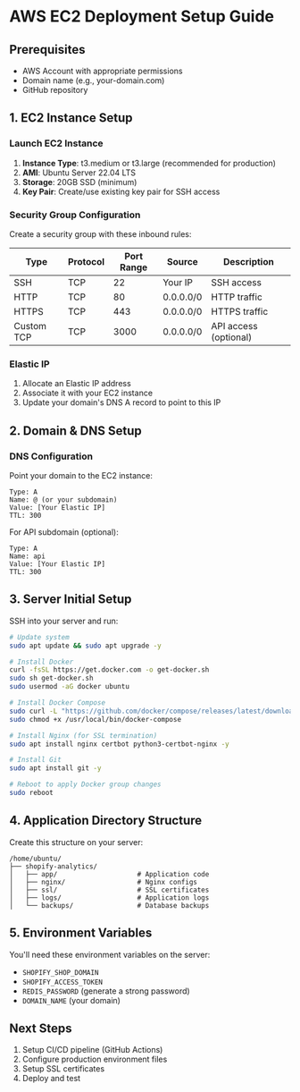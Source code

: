 # AWS EC2 Deployment Setup Guide

## Prerequisites
- AWS Account with appropriate permissions
- Domain name (e.g., your-domain.com)
- GitHub repository

## 1. EC2 Instance Setup

### Launch EC2 Instance
1. **Instance Type**: t3.medium or t3.large (recommended for production)
2. **AMI**: Ubuntu Server 22.04 LTS
3. **Storage**: 20GB SSD (minimum)
4. **Key Pair**: Create/use existing key pair for SSH access

### Security Group Configuration
Create a security group with these inbound rules:

| Type | Protocol | Port Range | Source | Description |
|------|----------|------------|--------|-------------|
| SSH | TCP | 22 | Your IP | SSH access |
| HTTP | TCP | 80 | 0.0.0.0/0 | HTTP traffic |
| HTTPS | TCP | 443 | 0.0.0.0/0 | HTTPS traffic |
| Custom TCP | TCP | 3000 | 0.0.0.0/0 | API access (optional) |

### Elastic IP
1. Allocate an Elastic IP address
2. Associate it with your EC2 instance
3. Update your domain's DNS A record to point to this IP

## 2. Domain & DNS Setup

### DNS Configuration
Point your domain to the EC2 instance:
```
Type: A
Name: @ (or your subdomain)
Value: [Your Elastic IP]
TTL: 300
```

For API subdomain (optional):
```
Type: A
Name: api
Value: [Your Elastic IP]
TTL: 300
```

## 3. Server Initial Setup

SSH into your server and run:

```bash
# Update system
sudo apt update && sudo apt upgrade -y

# Install Docker
curl -fsSL https://get.docker.com -o get-docker.sh
sudo sh get-docker.sh
sudo usermod -aG docker ubuntu

# Install Docker Compose
sudo curl -L "https://github.com/docker/compose/releases/latest/download/docker-compose-$(uname -s)-$(uname -m)" -o /usr/local/bin/docker-compose
sudo chmod +x /usr/local/bin/docker-compose

# Install Nginx (for SSL termination)
sudo apt install nginx certbot python3-certbot-nginx -y

# Install Git
sudo apt install git -y

# Reboot to apply Docker group changes
sudo reboot
```

## 4. Application Directory Structure

Create this structure on your server:
```
/home/ubuntu/
├── shopify-analytics/
│   ├── app/                    # Application code
│   ├── nginx/                  # Nginx configs
│   ├── ssl/                    # SSL certificates
│   ├── logs/                   # Application logs
│   └── backups/                # Database backups
```

## 5. Environment Variables

You'll need these environment variables on the server:
- `SHOPIFY_SHOP_DOMAIN`
- `SHOPIFY_ACCESS_TOKEN`
- `REDIS_PASSWORD` (generate a strong password)
- `DOMAIN_NAME` (your domain)

## Next Steps
1. Setup CI/CD pipeline (GitHub Actions)
2. Configure production environment files
3. Setup SSL certificates
4. Deploy and test